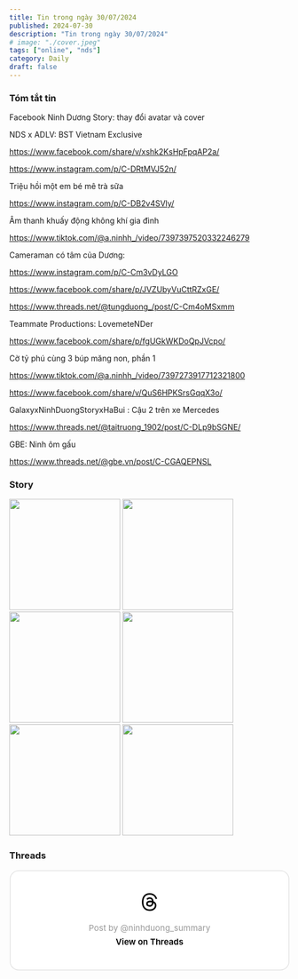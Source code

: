 ```yaml
---
title: Tin trong ngày 30/07/2024
published: 2024-07-30
description: "Tin trong ngày 30/07/2024"
# image: "./cover.jpeg"
tags: ["online", "nds"]
category: Daily
draft: false
---
```


### Tóm tắt tin 
Facebook Ninh Dương Story: thay đổi avatar và cover
 
NDS x ADLV: BST Vietnam Exclusive

https://www.facebook.com/share/v/xshk2KsHpFpqAP2a/

https://www.instagram.com/p/C-DRtMVJ52n/


Triệu hồi một em bé mê trà sữa 

https://www.instagram.com/p/C-DB2v4SVly/
 
Âm thanh khuấy động không khí gia đình 

https://www.tiktok.com/@a.ninhh_/video/7397397520332246279


Cameraman có tâm của Dương: 

https://www.instagram.com/p/C-Cm3vDyLGO

https://www.facebook.com/share/p/JVZUbyVuCttRZxGE/

https://www.threads.net/@tungduong_/post/C-Cm4oMSxmm


Teammate Productions: LovemeteNDer 

https://www.facebook.com/share/p/fgUGkWKDoQpJVcpo/


Cờ tỷ phú cùng 3 búp măng non, phần 1

https://www.tiktok.com/@a.ninhh_/video/7397273917712321800

https://www.facebook.com/share/v/QuS6HPKSrsGqqX3o/


GalaxyxNinhDuongStoryxHaBui : Cậu 2 trên xe Mercedes 

https://www.threads.net/@taitruong_1902/post/C-DLp9bSGNE/


GBE: Ninh ôm gấu 

https://www.threads.net/@gbe.vn/post/C-CGAQEPNSL


### Story 

<img width="200" src="https://github.com/user-attachments/assets/ff888387-0f32-43c8-9aae-7b23b5105fa7" />


<img width="200" src="https://github.com/user-attachments/assets/0982765b-01c2-4b0a-b63c-efcfe5c6d459" />


<img width="200" src="https://github.com/user-attachments/assets/889e5186-1a6c-46dc-8229-20bb18fbdbb4" />


<img width="200" src="https://github.com/user-attachments/assets/a7f2e3c1-a04e-4f39-8d10-b9a31db6918d" />


<img width="200" src="https://github.com/user-attachments/assets/ec2a1781-f5ca-4cd7-a38b-aa3a579fbb24" />


<img width="200" src="https://github.com/user-attachments/assets/e0cce143-4043-42cf-bc5c-fe19d62c31d6" />


### Threads 

<blockquote class="text-post-media" data-text-post-permalink="https://www.threads.net/@ninhduong_summary/post/C-DWKBjhTJV" data-text-post-version="0" id="ig-tp-C-DWKBjhTJV" style=" background:#FFF; border-width: 1px; border-style: solid; border-color: #00000026; border-radius: 16px; max-width:540px; margin: 1px; min-width:270px; padding:0; width:99.375%; width:-webkit-calc(100% - 2px); width:calc(100% - 2px);"> <a href="https://www.threads.net/@ninhduong_summary/post/C-DWKBjhTJV" style=" background:#FFFFFF; line-height:0; padding:0 0; text-align:center; text-decoration:none; width:100%; font-family: -apple-system, BlinkMacSystemFont, sans-serif;" target="_blank"> <div style=" padding: 40px; display: flex; flex-direction: column; align-items: center;"><div style=" display:block; height:32px; width:32px; padding-bottom:20px;"> <svg aria-label="Threads" height="32px" role="img" viewBox="0 0 192 192" width="32px" xmlns="http://www.w3.org/2000/svg"> <path d="M141.537 88.9883C140.71 88.5919 139.87 88.2104 139.019 87.8451C137.537 60.5382 122.616 44.905 97.5619 44.745C97.4484 44.7443 97.3355 44.7443 97.222 44.7443C82.2364 44.7443 69.7731 51.1409 62.102 62.7807L75.881 72.2328C81.6116 63.5383 90.6052 61.6848 97.2286 61.6848C97.3051 61.6848 97.3819 61.6848 97.4576 61.6855C105.707 61.7381 111.932 64.1366 115.961 68.814C118.893 72.2193 120.854 76.925 121.825 82.8638C114.511 81.6207 106.601 81.2385 98.145 81.7233C74.3247 83.0954 59.0111 96.9879 60.0396 116.292C60.5615 126.084 65.4397 134.508 73.775 140.011C80.8224 144.663 89.899 146.938 99.3323 146.423C111.79 145.74 121.563 140.987 128.381 132.296C133.559 125.696 136.834 117.143 138.28 106.366C144.217 109.949 148.617 114.664 151.047 120.332C155.179 129.967 155.42 145.8 142.501 158.708C131.182 170.016 117.576 174.908 97.0135 175.059C74.2042 174.89 56.9538 167.575 45.7381 153.317C35.2355 139.966 29.8077 120.682 29.6052 96C29.8077 71.3178 35.2355 52.0336 45.7381 38.6827C56.9538 24.4249 74.2039 17.11 97.0132 16.9405C119.988 17.1113 137.539 24.4614 149.184 38.788C154.894 45.8136 159.199 54.6488 162.037 64.9503L178.184 60.6422C174.744 47.9622 169.331 37.0357 161.965 27.974C147.036 9.60668 125.202 0.195148 97.0695 0H96.9569C68.8816 0.19447 47.2921 9.6418 32.7883 28.0793C19.8819 44.4864 13.2244 67.3157 13.0007 95.9325L13 96L13.0007 96.0675C13.2244 124.684 19.8819 147.514 32.7883 163.921C47.2921 182.358 68.8816 191.806 96.9569 192H97.0695C122.03 191.827 139.624 185.292 154.118 170.811C173.081 151.866 172.51 128.119 166.26 113.541C161.776 103.087 153.227 94.5962 141.537 88.9883ZM98.4405 129.507C88.0005 130.095 77.1544 125.409 76.6196 115.372C76.2232 107.93 81.9158 99.626 99.0812 98.6368C101.047 98.5234 102.976 98.468 104.871 98.468C111.106 98.468 116.939 99.0737 122.242 100.233C120.264 124.935 108.662 128.946 98.4405 129.507Z" /></svg></div> <div style=" font-size: 15px; line-height: 21px; color: #999999; font-weight: 400; padding-bottom: 4px; "> Post by @ninhduong_summary</div> <div style=" font-size: 15px; line-height: 21px; color: #000000; font-weight: 600; "> View on Threads</div></div></a></blockquote>
<script async src="https://www.threads.net/embed.js"></script>